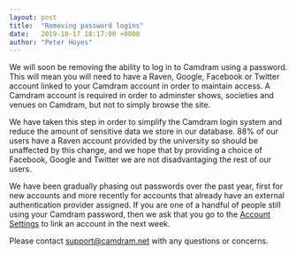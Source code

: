 ```yaml
---
layout: post
title:  "Removing password logins"
date:   2019-10-17 18:17:00 +0000
author: "Peter Hoyes"
---
```

We will soon be removing the ability to log in to Camdram using a password. This will mean you will need to have a 
Raven, Google, Facebook or Twitter account linked to your Camdram account in order to maintain access. A Camdram 
account is required in order to adminster shows, societies and venues on Camdram, but not to simply browse the site.

We have taken this step in order to simplify the Camdram login system and reduce the amount of sensitive data we
store in our database. 88% of our users have a Raven account provided by the university so should be unaffected by
this change, and we hope that by providing a choice of Facebook, Google and Twitter we are not disadvantaging the 
rest of our users.

We have been gradually phasing out passwords over the past year, first for new accounts and more recently for accounts
that already have an external authentication provider assigned. If you are one of a handful of people still using your
Camdram password, then we ask that you go to the [Account Settings](https://www.camdram.net/auth/account) to link an account in the next week.

Please contact [support@camdram.net](mailto:support@camdram.net) with any questions or concerns.
